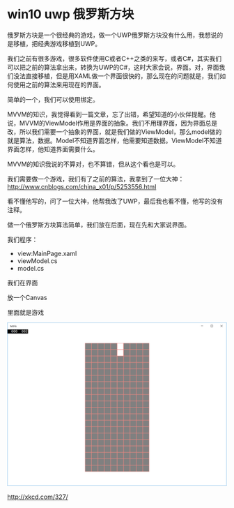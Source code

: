 # win10 uwp 俄罗斯方块

俄罗斯方块是一个很经典的游戏，做一个UWP俄罗斯方块没有什么用，我想说的是移植，把经典游戏移植到UWP。

我们之前有很多游戏，很多软件使用C或者C++之类的来写，或者C#，其实我们可以把之前的算法拿出来，转换为UWP的C#，这时大家会说，界面。对，界面我们没法直接移植，但是用XAML做一个界面很快的，那么现在的问题就是，我们如何使用之前的算法来用现在的界面。

简单的一个，我们可以使用绑定。

MVVM的知识，我觉得看到一篇文章，忘了出错，希望知道的小伙伴提醒。他说，MVVM的ViewModel作用是界面的抽象。我们不用理界面，因为界面总是改，所以我们需要一个抽象的界面，就是我们做的ViewModel，那么model做的就是算法，数据。Model不知道界面怎样，他需要知道数据。ViewModel不知道界面怎样，他知道界面需要什么。

MVVM的知识我说的不算对，也不算错，但从这个看也是可以。

我们需要做一个游戏，我们有了之前的算法，我拿到了一位大神：http://www.cnblogs.com/china_x01/p/5253556.html

看不懂他写的，问了一位大神，他帮我改了UWP，最后我也看不懂，他写的没有注释。

做一个俄罗斯方块算法简单，我们放在后面，现在先和大家说界面。

我们程序：

- view:MainPage.xaml
- viewModel.cs
- model.cs

我们在界面

放一个Canvas

里面就是游戏



![](1.png)

http://xkcd.com/327/
